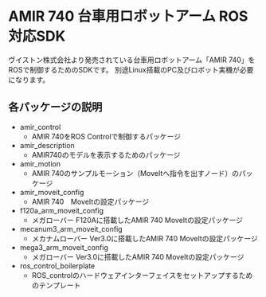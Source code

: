 # AMIR 740 台車用ロボットアーム ROS対応SDK

ヴイストン株式会社より発売されている台車用ロボットアーム「AMIR 740」をROSで制御するためのSDKです。 別途Linux搭載のPC及びロボット実機が必要になります。

## 各パッケージの説明
- amir_control
  - AMIR 740をROS Controlで制御するパッケージ
- amir_description
  - AMIR740のモデルを表示するためのパッケージ
- amir_motion
  - AMIR 740のサンプルモーション（MoveItへ指令を出すノード）のパッケージ
- amir_moveit_config
  - AMIR 740　MoveItの設定パッケージ
- f120a_arm_moveit_config
  - メガローバー F120Aに搭載したAMIR 740 MoveItの設定パッケージ
- mecanum3_arm_moveit_config
  - メカナムローバー Ver3.0に搭載したAMIR 740 MoveItの設定パッケージ
- mega3_arm_moveit_config
  - メガローバー Ver3.0に搭載したAMIR 740 MoveItの設定パッケージ
- ros_control_boilerplate
  - ROS_controlのハードウェアインターフェイスをセットアップするためのテンプレート